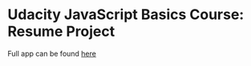 # Udacity JavaScript Basics Course: Resume Project


Full app can be found [here](http://ancient-wildwood-4076.herokuapp.com/)



